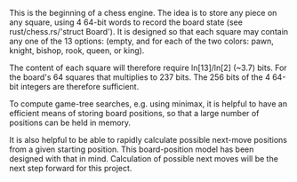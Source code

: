 

This is the beginning of a chess engine.
The idea is to store any piece on any square,
using 4 64-bit words to record the board state (see rust/chess.rs/'struct Board').
It is designed so that each square may contain any one of the 13 options:
(empty, and for each of the two colors: pawn, knight, bishop, rook, queen, or king).

The content of each square will therefore require ln[13]/ln[2] (~3.7) bits.
For the board's 64 squares that multiplies to 237 bits.
The 256 bits of the 4 64-bit integers are therefore sufficient.

To compute game-tree searches, e.g. using minimax,
it is helpful to have an efficient means of storing board positions,
so that a large number of positions can be held in memory.

It is also helpful to be able to rapidly calculate
possible next-move positions from a given starting position.
This board-position model has been designed with that in mind.
Calculation of possible next moves will be the next step forward for this project.

